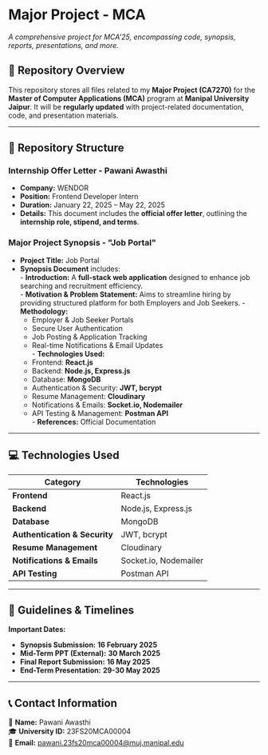 # Major Project - MCA  
*A comprehensive project for MCA'25, encompassing code, synopsis, reports, presentations, and more.*

## 📂 Repository Overview  
This repository stores all files related to my **Major Project (CA7270)** for the **Master of Computer Applications (MCA)** program at **Manipal University Jaipur**. It will be **regularly updated** with project-related documentation, code, and presentation materials.  

---

## 📑 Repository Structure  
###  **Internship Offer Letter - Pawani Awasthi**  
   -  **Company:** WENDOR  
   -  **Position:** Frontend Developer Intern  
   -  **Duration:** January 22, 2025 – May 22, 2025  
   -  **Details:** This document includes the **official offer letter**, outlining the **internship role, stipend, and terms**.  

###  **Major Project Synopsis - "Job Portal"**  
   -  **Project Title:** Job Portal  
   -  **Synopsis Document** includes:  
     -  **Introduction:** A **full-stack web application** designed to enhance job searching and recruitment efficiency.  
     -  **Motivation & Problem Statement:** Aims to streamline hiring by providing structured platform for both Employers and Job Seekers. 
     -  **Methodology:**  
       -  Employer & Job Seeker Portals  
       -  Secure User Authentication  
       -  Job Posting & Application Tracking  
       -  Real-time Notifications & Email Updates  
     -    **Technologies Used:**  
       -  Frontend: **React.js**  
       -  Backend: **Node.js, Express.js**  
       -  Database: **MongoDB**  
       -  Authentication & Security: **JWT, bcrypt**  
       -  Resume Management: **Cloudinary**  
       -  Notifications & Emails: **Socket.io, Nodemailer**  
       -  API Testing & Management: **Postman API**  
     -  **References:** Official Documentation  

---

## 💻 Technologies Used  
| Category | Technologies |
|----------|--------------|
|  **Frontend** | React.js |
|  **Backend** | Node.js, Express.js |
|  **Database** | MongoDB |
|  **Authentication & Security** | JWT, bcrypt |
|  **Resume Management** | Cloudinary |
|  **Notifications & Emails** | Socket.io, Nodemailer |
|  **API Testing** | Postman API |

---

## 📅 Guidelines & Timelines  
 **Important Dates:**  
-  **Synopsis Submission:** **16 February 2025**  
-  **Mid-Term PPT (External):** **30 March 2025**  
-  **Final Report Submission:** **16 May 2025**  
-  **End-Term Presentation:** **29-30 May 2025**  

---

## 📞 Contact Information  
📍 **Name:** Pawani Awasthi  
🎓 **University ID:** 23FS20MCA00004  
📧 **Email:** [pawani.23fs20mca00004@muj.manipal.edu](mailto:pawani.23fs20mca00004@muj.manipal.edu)  

